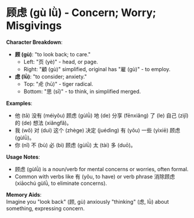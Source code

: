 # **顾虑 (gù lǜ) - Concern; Worry; Misgivings**

**Character Breakdown**:  
- **顾 (gù)**: "to look back; to care."
  - Left: "页 (yè)" - head, or page.
  - Right: "顧 (gù)" simplified, original has "雇 (gù)" - to employ.  
- **虑 (lǜ)**: "to consider; anxiety."
  - Top: "虍 (hū)" - tiger radical.
  - Bottom: "思 (sī)" - to think, in simplified merged.

**Examples**:  
- 他 (tā) 没有 (méiyǒu) 顾虑 (gùlǜ) 地 (de) 分享 (fēnxiǎng) 了 (le) 自己 (zìjǐ) 的 (de) 想法 (xiǎngfǎ)。  
- 我 (wǒ) 对 (duì) 这个 (zhège) 决定 (juédìng) 有 (yǒu) 一些 (yìxiē) 顾虑 (gùlǜ)。  
- 你 (nǐ) 不 (bù) 必 (bì) 顾虑 (gùlǜ) 太 (tài) 多 (duō)。

**Usage Notes**:  
- 顾虑 (gùlǜ) is a noun/verb for mental concerns or worries, often formal.  
- Common with verbs like 有 (yǒu, to have) or verb phrase 消除顾虑 (xiāochú gùlǜ, to eliminate concerns).

**Memory Aids**:  
Imagine you "look back" (顾, gù) anxiously "thinking" (虑, lǜ) about something, expressing concern.